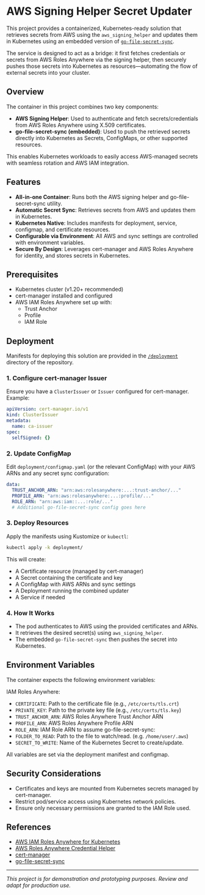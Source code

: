# AWS Signing Helper Secret Updater

This project provides a containerized, Kubernetes-ready solution that retrieves secrets from AWS using the `aws_signing_helper` and updates them in Kubernetes using an embedded version of [`go-file-secret-sync`](https://github.com/SimonStiil/go-file-secret-sync).

The service is designed to act as a bridge: it first fetches credentials or secrets from AWS Roles Anywhere via the signing helper, then securely pushes those secrets into Kubernetes as resources—automating the flow of external secrets into your cluster.

## Overview

The container in this project combines two key components:
- **AWS Signing Helper**: Used to authenticate and fetch secrets/credentials from AWS Roles Anywhere using X.509 certificates.
- **go-file-secret-sync (embedded)**: Used to push the retrieved secrets directly into Kubernetes as Secrets, ConfigMaps, or other supported resources.

This enables Kubernetes workloads to easily access AWS-managed secrets with seamless rotation and AWS IAM integration.

## Features

- **All-in-one Container**: Runs both the AWS signing helper and go-file-secret-sync utility.
- **Automatic Secret Sync**: Retrieves secrets from AWS and updates them in Kubernetes.
- **Kubernetes Native**: Includes manifests for deployment, service, configmap, and certificate resources.
- **Configurable via Environment**: All AWS and sync settings are controlled with environment variables.
- **Secure By Design**: Leverages cert-manager and AWS Roles Anywhere for identity, and stores secrets in Kubernetes.

## Prerequisites

- Kubernetes cluster (v1.20+ recommended)
- cert-manager installed and configured
- AWS IAM Roles Anywhere set up with:
  - Trust Anchor
  - Profile
  - IAM Role

## Deployment

Manifests for deploying this solution are provided in the [`/deployment`](./deployment) directory of the repository.

### 1. Configure cert-manager Issuer

Ensure you have a `ClusterIssuer` or `Issuer` configured for cert-manager. Example:
```yaml
apiVersion: cert-manager.io/v1
kind: ClusterIssuer
metadata:
  name: ca-issuer
spec:
  selfSigned: {}
```

### 2. Update ConfigMap

Edit `deployment/configmap.yaml` (or the relevant ConfigMap) with your AWS ARNs and any secret sync configuration:

```yaml
data:
  TRUST_ANCHOR_ARN: "arn:aws:rolesanywhere:...:trust-anchor/..."
  PROFILE_ARN: "arn:aws:rolesanywhere:...:profile/..."
  ROLE_ARN: "arn:aws:iam::...:role/..."
  # Additional go-file-secret-sync config goes here
```

### 3. Deploy Resources

Apply the manifests using Kustomize or `kubectl`:

```sh
kubectl apply -k deployment/
```

This will create:

- A Certificate resource (managed by cert-manager)
- A Secret containing the certificate and key
- A ConfigMap with AWS ARNs and sync settings
- A Deployment running the combined updater
- A Service if needed

### 4. How It Works

- The pod authenticates to AWS using the provided certificates and ARNs.
- It retrieves the desired secret(s) using `aws_signing_helper`.
- The embedded `go-file-secret-sync` then pushes the secret into Kubernetes.

## Environment Variables

The container expects the following environment variables:

IAM Roles Anywhere:
- `CERTIFICATE`: Path to the certificate file (e.g., `/etc/certs/tls.crt`)
- `PRIVATE_KEY`: Path to the private key file (e.g., `/etc/certs/tls.key`)
- `TRUST_ANCHOR_ARN`: AWS Roles Anywhere Trust Anchor ARN
- `PROFILE_ARN`: AWS Roles Anywhere Profile ARN
- `ROLE_ARN`: IAM Role ARN to assume
go-file-secret-sync:
- `FOLDER_TO_READ`: Path to the file to watch/read. (e.g. `/home/user/.aws`)
- `SECRET_TO_WRITE`: Name of the Kubernetes Secret to create/update.

All variables are set via the deployment manifest and configmap.

## Security Considerations

- Certificates and keys are mounted from Kubernetes secrets managed by cert-manager.
- Restrict pod/service access using Kubernetes network policies.
- Ensure only necessary permissions are granted to the IAM Role used.

## References

- [AWS IAM Roles Anywhere for Kubernetes](https://github.com/aws-samples/aws-iam-ra-for-kubernetes)
- [AWS Roles Anywhere Credential Helper](https://docs.aws.amazon.com/rolesanywhere/latest/userguide/credential-helper.html)
- [cert-manager](https://cert-manager.io/)
- [go-file-secret-sync](https://github.com/SimonStiil/go-file-secret-sync)

---

*This project is for demonstration and prototyping purposes. Review and adapt for production use.*